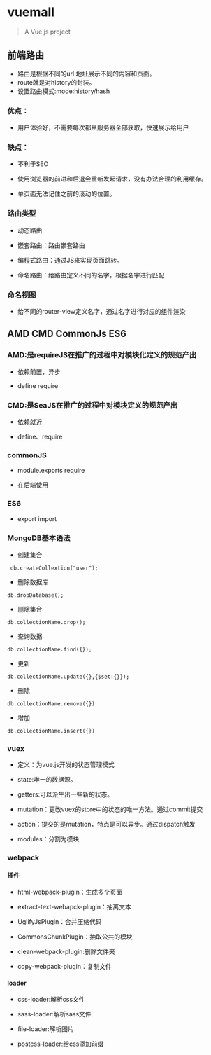 # vuemall

> A Vue.js project

## 前端路由

- 路由是根据不同的url 地址展示不同的内容和页面。
- route就是对history的封装。
- 设置路由模式:mode:history/hash

### 优点：

- 用户体验好，不需要每次都从服务器全部获取，快速展示给用户

### 缺点：

- 不利于SEO

- 使用浏览器的前进和后退会重新发起请求，没有办法合理的利用缓存。

- 单页面无法记住之前的滚动的位置。

### 路由类型

- 动态路由

- 嵌套路由：路由嵌套路由

- 编程式路由：通过JS来实现页面跳转。

- 命名路由：给路由定义不同的名字，根据名字进行匹配

### 命名视图

- 给不同的router-view定义名字，通过名字进行对应的组件渲染

## AMD CMD CommonJs ES6

### AMD:是requireJS在推广的过程中对模块化定义的规范产出

- 依赖前置，异步

- define require

### CMD:是SeaJS在推广的过程中对模块定义的规范产出

- 依赖就近

- define、require

### commonJS

- module.exports require

- 在后端使用

### ES6

- export import

### MongoDB基本语法

- 创建集合

` 
db.createCollextion("user");
`

- 删除数据库

`
db.dropDatabase();
`

- 删除集合

`
db.collectionName.drop();
`

- 查询数据

`
db.collectionName.find({});
`

- 更新

`
db.collectionName.update({},{$set:{}});
`

- 删除

`
db.collectionName.remove({})
`

- 增加

`
db.collectionName.insert({})
`

### vuex

- 定义：为vue.js开发的状态管理模式

- state:唯一的数据源。

- getters:可以派生出一些新的状态。

- mutation：更改vuex的store中的状态的唯一方法。通过commit提交

- action：提交的是mutation，特点是可以异步。通过dispatch触发

- modules：分割为模块

### webpack

#### 插件

- html-webpack-plugin：生成多个页面

- extract-text-webapck-plugin：抽离文本

- UglifyJsPlugin：合并压缩代码

- CommonsChunkPlugin：抽取公共的模块

- clean-webpack-plugin:删除文件夹

- copy-webpack-plugin：复制文件

#### loader

- css-loader:解析css文件

- sass-loader:解析sass文件

- file-loader:解析图片

- postcss-loader:给css添加前缀





